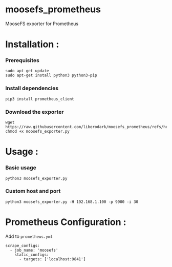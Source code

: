 # moosefs_prometheus
MooseFS exporter for Prometheus


# Installation :

### Prerequisites
```
sudo apt-get update
sudo apt-get install python3 python3-pip
```

### Install dependencies
`pip3 install prometheus_client`

### Download the exporter
```
wget https://raw.githubusercontent.com/liberodark/moosefs_prometheus/refs/heads/master/moosefs_exporter.py
chmod +x moosefs_exporter.py
```

# Usage :

### Basic usage
`python3 moosefs_exporter.py`

### Custom host and port
`python3 moosefs_exporter.py -H 192.168.1.100 -p 9900 -i 30`


# Prometheus Configuration :

Add to `prometheus.yml`

```
scrape_configs:
  - job_name: 'moosefs'
    static_configs:
      - targets: ['localhost:9841']
```